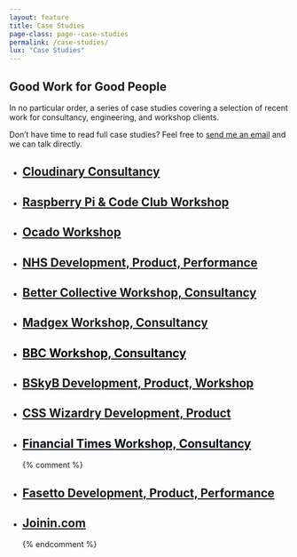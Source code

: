 ```yaml
---
layout: feature
title: Case Studies
page-class: page--case-studies
permalink: /case-studies/
lux: "Case Studies"
---
```


## Good Work for Good People

<div class="layout">
    <p class="layout__item  lap-and-up-one-half">In no particular order, a
       series of case studies covering a selection of recent work for
       consultancy, engineering, and workshop clients.</p
   ><p class="layout__item  lap-and-up-one-half">Don’t have time to read full case studies?
       Feel free to <a href="mailto:csswizardry@gmail.com?subject=Let%E2%80%99s%20work%20together">send
       me an email</a> and we can talk directly.</p>
</div>

<style>
  {% include css/components.feature-list.css %}
</style>

<ul class="feature-list">

  <li class="feature-list__item">
      <a href="cloudinary/" class="feature-list__link" style="background-color: #3447c5;">
          <h2 class="feature-list__title">
            Cloudinary
            <span class="feature-list__sub">Consultancy</span>
          </h2>
      </a>
  </li>

  <li class="feature-list__item">
      <a href="raspberry-pi-code-club-workshop/" class="feature-list__link" style="background-image: linear-gradient(to bottom right, #c7053d 0%, #c7053d 50%, #393 50%, #393 100%);">
          <h2 class="feature-list__title">
              Raspberry Pi &amp; Code Club
              <span class="feature-list__sub">Workshop</span>
          </h2>
      </a>
  </li>

  <li class="feature-list__item">
      <a href="ocado-workshop/" class="feature-list__link" style="background-color: #a9ae00;">
          <h2 class="feature-list__title">
              Ocado
              <span class="feature-list__sub">Workshop</span>
          </h2>
      </a>
  </li>

  <li class="feature-list__item">
      <a href="nhs-nhsx-elearning-platform/" class="feature-list__link" style="background-color: #0072c6;">
          <h2 class="feature-list__title">
              NHS
              <span class="feature-list__sub">Development, Product, Performance</span>
          </h2>
      </a>
  </li>

  <li class="feature-list__item">
      <a href="better-collective/" class="feature-list__link" style="background-color: #00a767;">
          <h2 class="feature-list__title">
              Better Collective
              <span class="feature-list__sub">Workshop, Consultancy</span>
          </h2>
      </a>
  </li>

  <li class="feature-list__item">
      <a href="madgex-consultancy-workshop/" class="feature-list__link" style="background-color: #009ddc;">
          <h2 class="feature-list__title">
              Madgex
              <span class="feature-list__sub">Workshop, Consultancy</span>
          </h2>
      </a>
  </li>

  <li class="feature-list__item">
      <a href="bbc-workshop/" class="feature-list__link" style="background-color: #ffdf43;">
          <h2 class="feature-list__title" style="color: #000;">
              BBC
              <span class="feature-list__sub">Workshop, Consultancy</span>
          </h2>
      </a>
  </li>

  <li class="feature-list__item">
      <a href="bskyb/" class="feature-list__link" style="background-color: #01519c;">
          <h2 class="feature-list__title">
              BSkyB
              <span class="feature-list__sub">Development, Product, Workshop</span>
          </h2>
      </a>
  </li>

  <li class="feature-list__item">
      <a href="css-wizardry/" class="feature-list__link" style="background-color: #f43059;">
          <h2 class="feature-list__title">
              CSS Wizardry
              <span class="feature-list__sub">Development, Product</span>
          </h2>
      </a>
  </li>

  <li class="feature-list__item">
      <a href="financial-times/" class="feature-list__link" style="background-color: #fff1e0;">
          <h2 class="feature-list__title" style="color: #010b13;">
              Financial Times
              <span class="feature-list__sub">Workshop, Consultancy</span>
          </h2>
      </a>
  </li>

  {% comment %}
  <li class="feature-list__item">
      <a href="fasetto/" class="feature-list__link" style="background-color: #f2774a;">
          <h2 class="feature-list__title">
              Fasetto
              <span class="feature-list__sub">Development, Product, Performance</span>
          </h2>
      </a>
  </li>

  <li class="feature-list__item">
      <a href="joinin.com/" class="feature-list__link" style="background-color: #3fd5af;">
          <h2 class="feature-list__title">
              Joinin.com
          </h2>
      </a>
  </li>
  {% endcomment %}

</ul>
